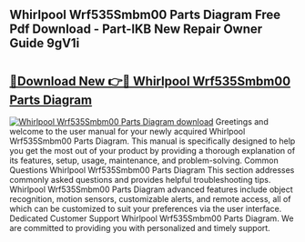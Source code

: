 ## Whirlpool Wrf535Smbm00 Parts Diagram Free Pdf Download - Part-lKB New Repair Owner Guide 9gV1i

# <h2><a href="http://dfshop.blite.top/?on=Whirlpool+Wrf535Smbm00+Parts+Diagram">🔗Download New 👉🔴 Whirlpool Wrf535Smbm00 Parts Diagram</a></h2>

[![Whirlpool Wrf535Smbm00 Parts Diagram download](https://i.imgur.com/lujVjoI.png)](http://dfshop.blite.top/?on=Whirlpool+Wrf535Smbm00+Parts+Diagram)
Greetings and welcome to the user manual for your newly acquired Whirlpool Wrf535Smbm00 Parts Diagram. This manual is specifically designed to help you get the most out of your product by providing a thorough explanation of its features, setup, usage, maintenance, and problem-solving. Common Questions Whirlpool Wrf535Smbm00 Parts Diagram This section addresses commonly asked questions and provides helpful troubleshooting tips. Whirlpool Wrf535Smbm00 Parts Diagram advanced features include object recognition, motion sensors, customizable alerts, and remote access, all of which can be customized to suit your preferences via the user interface. Dedicated Customer Support Whirlpool Wrf535Smbm00 Parts Diagram. We are committed to providing you with personalized and timely support.
